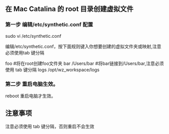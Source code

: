 
## 在 Mac Catalina 的 root 目录创建虚拟文件

### 第一步 编辑/etc/synthetic.conf  配置

sudo vi /etc/synthetic.conf

 编辑/etc/synthetic.conf，按下面规则键入你想要创建的虚拟文件夹或映射,注意必须使用tab 键分隔

foo     #将在root创建foo文件夹
bar	/Users/bar   #将bar链接到/Users/bar,注意必须使用 tab 键分隔
logs	/opt/wz_workspace/logs


### 第二步 重启电脑生效。
reboot 重启电脑才生效。


## 注意事项

注意必须使用 tab 键分隔，否则重启不会生效

